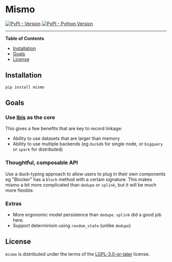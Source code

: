 # Mismo

[![PyPI - Version](https://img.shields.io/pypi/v/mismo.svg)](https://pypi.org/project/mismo)
[![PyPI - Python Version](https://img.shields.io/pypi/pyversions/mismo.svg)](https://pypi.org/project/mismo)

-----

**Table of Contents**

- [Installation](#installation)
- [Goals](#goals)
- [License](#license)

## Installation

```console
pip install mismo
```

## Goals

### Use [Ibis](https://ibis-project.org/) as the core
This gives a few benefits that are key to record linkage:
- Ability to use datasets that are larger than memory
- Ability to use multiple backends (eg `duckdb` for single node,
  or `bigquery` or `spark` for distributed)

### Thoughtful, composable API

Use a duck-typing approach to allow users to plug in their own components
eg "Blocker" has a `block` method with a certain signature.
This makes mismo a bit more complicated than `dedupe` or `splink`, but
it will be much more flexible.

### Extras
- More ergonomic model persistence than `dedupe`. `splink` did a good job here.
- Support determinism using `random_state` (unlike `dedupe`)

## License

`mismo` is distributed under the terms of the [LGPL-3.0-or-later](https://spdx.org/licenses/LGPL-3.0-or-later.html) license.
